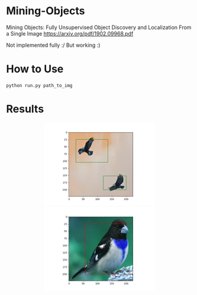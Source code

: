 # Mining-Objects
Mining Objects: Fully Unsupervised Object Discovery and Localization From a Single Image
https://arxiv.org/pdf/1902.09968.pdf

Not implemented fully :/ But working :)

# How to Use
```
python run.py path_to_img
```

# Results

<p align="center">
  <img src="imgs/result1.png" width="300">
  <img src="imgs/result2.png" width="300">
</p>
